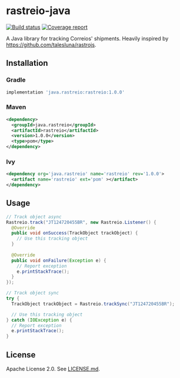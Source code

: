 # rastreio-java

[![Build status](https://gitlab.com/rubenochiavone/rastreio-java/badges/master/pipeline.svg)](https://gitlab.com/rubenochiavone/rastreio-java/-/commits/master) [![Coverage report](https://gitlab.com/rubenochiavone/rastreio-java/badges/master/coverage.svg)](https://gitlab.com/rubenochiavone/rastreio-java/-/commits/master)

A Java library for tracking Correios' shipments. Heavily inspired by https://github.com/talesluna/rastrojs.

## Installation

### Gradle

```groovy
implementation 'java.rastreio:rastreio:1.0.0'
```

### Maven

```xml
<dependency>
  <groupId>java.rastreio</groupId>
  <artifactId>rastreio</artifactId>
  <version>1.0.0</version>
  <type>pom</type>
</dependency>
```

### Ivy

```xml
<dependency org='java.rastreio' name='rastreio' rev='1.0.0'>
  <artifact name='rastreio' ext='pom' ></artifact>
</dependency>
```

## Usage

```java
// Track object async
Rastreio.track("JT124720455BR", new Rastreio.Listener() {
  @Override
  public void onSuccess(TrackObject trackObject) {
    // Use this tracking object
  }
   
  @Override
  public void onFailure(Exception e) {
    // Report exception
    e.printStackTrace();
  }
});

// Track object sync
try {
  TrackObject trackObject = Rastreio.trackSync("JT124720455BR");

  // Use this tracking object
} catch (IOException e) {
  // Report exception
  e.printStackTrace();
}
```

## License

Apache License 2.0. See [LICENSE.md](LICENSE.md).
